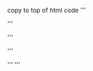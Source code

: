 copy to top of html code
'''
<link rel="stylesheet" href="../Navbar/base.css">
    <link rel="stylesheet" href="../Navbar/navbar.css">
'''


'''
<?php include "../Navbar/navbar.php"; ?>
'''
   
'''
    <script src="../Navbar/core.js"></script>
    <script src="../Navbar/dropdowns.js"></script>
    <script src="../Navbar/editing.js"></script>
    <script src="../Navbar/workspaces.js"></script>
    <script src="../Navbar/tasks.js"></script>
    <script src="../Navbar/sidebar.js"></script>
    <script src="../Navbar/main.js"></script>
'''